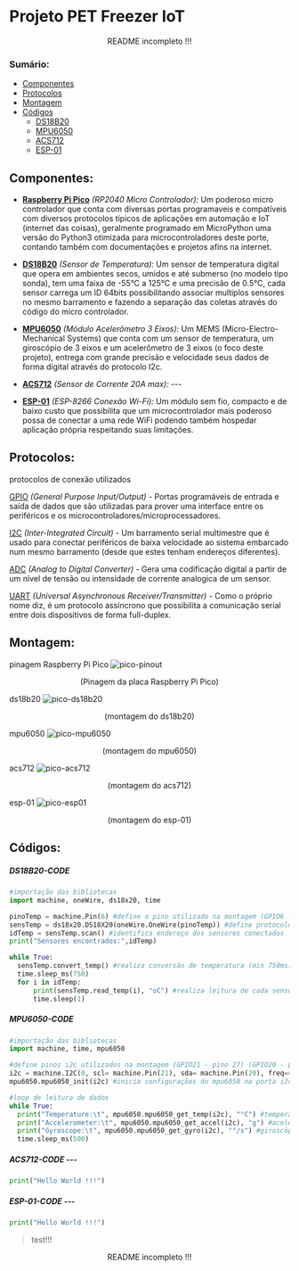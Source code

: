 # Projeto PET Freezer IoT
  <p align="center"> README incompleto !!! <p>

### Sumário:
  * [Componentes](#componentes)
  * [Protocolos](#protocolos) 
  * [Montagem](#montagem)
  * [Códigos](#códigos)
    * [DS18B20](#ds18b20-code)
    * [MPU6050](#mpu6050-code)
    * [ACS712](#acs712-code)
    * [ESP-01](#esp-01-code)

  
  
  ## Componentes:
  * **[Raspberry Pi Pico](https://hackspace.raspberrypi.com/books/micropython-pico)** *(RP2040 Micro Controlador):* Um poderoso micro controlador que conta com diversas portas programaveis e compatíveis com diversos protocolos típicos de aplicações em automação e IoT (internet das coisas), geralmente programado em MicroPython uma versão do Python3 otimizada para microcontroladores deste porte, contando também com documentações e projetos afins na internet.
  
  
  * **[DS18B20](https://randomnerdtutorials.com/micropython-ds18b20-esp32-esp8266/)** *(Sensor de Temperatura):* Um sensor de temperatura digital que opera em ambientes secos, umidos e até submerso (no modelo tipo sonda), tem uma faixa de -55°C a 125°C e uma precisão de 0.5°C, cada sensor carrega um ID 64bits possibilitando associar multiplos sensores no mesmo barramento e fazendo a separação das coletas através do código do micro controlador.
  
  
  * **[MPU6050](https://microdigisoft.com/mpu6050-with-raspberry-pi-pico-using-micropython/)** *(Módulo Acelerômetro 3 Eixos):* Um MEMS (Micro-Electro-Mechanical Systems) que conta com um sensor de temperatura, um giroscópio de 3 eixos e um acelerômetro de 3 eixos (o foco deste projeto), entrega com grande precisão e velocidade seus dados de forma digital através do protocolo I2c.
  
  
  * **[ACS712](https://how2electronics.com/how-to-use-adc-in-raspberry-pi-pico-adc-example-code/)** *(Sensor de Corrente 20A max):* ---
  
  
  * **[ESP-01](https://www.filipeflop.com/blog/como-conectar-a-raspberry-pi-pico-ao-wifi-com-esp8266/)** *(ESP-8266 Conexão Wi-Fi):* Um módulo sem fio, compacto e de baixo custo que possibilita que um microcontrolador mais poderoso possa de conectar a uma rede WiFi podendo também hospedar aplicação própria respeitando suas limitações.
  
  
  ## Protocolos:
  protocolos de conexão utilizados
  
  
 [GPIO](https://www.oficinadanet.com.br/hardware/40552-o-que-e-gpio) *(General Purpose Input/Output)* - Portas programáveis de entrada e saída de dados que são utilizadas para prover uma interface entre os periféricos e os microcontroladores/microprocessadores.
 
  
  
 [I2C](https://how2electronics.com/how-to-use-i2c-pins-in-raspberry-pi-pico-i2c-scanner/) *(Inter-Integrated Circuit)* - Um barramento serial multimestre que é usado para conectar periféricos de baixa velocidade ao sistema embarcado num mesmo barramento (desde que estes tenham endereços diferentes).
 
 
 [ADC](https://www.circuitschools.com/how-to-use-adc-on-raspberry-pi-pico-in-detail-with-micropython-example/) *(Analog to Digital Converter)* - Gera uma codificação digital a partir de um nível de tensão ou intensidade de corrente analogica de um sensor.
 
 
 [UART](https://www.rohde-schwarz.com/br/produtos/teste-e-medicao/osciloscopios/educational-content/compreender-uart_254524.html) *(Universal Asynchronous Receiver/Transmitter)* - Como o próprio nome diz, é um protocolo assíncrono que possibilita a comunicação serial entre dois dispositivos de forma full-duplex.
  
  
  ## Montagem:
  
  pinagem Raspberry Pi Pico
  ![pico-pinout](https://github.com/Tomaz-Arlindo/Raspberry-Pico-PET/blob/main/images/pico-pinout.png)
  <p align="center">(Pinagem da placa Raspberry Pi Pico)</p>
  
  
  ds18b20
  ![pico-ds18b20](https://github.com/Tomaz-Arlindo/Raspberry-Pico-PET/blob/main/images/pico-ds18b20.png)
  <p align="center">(montagem do ds18b20)</p>
  
  
  mpu6050
  ![pico-mpu6050](https://github.com/Tomaz-Arlindo/Raspberry-Pico-PET/blob/main/images/pico-mpu6050.png)
  <p align="center">(montagem do mpu6050)</p>
  
  
  acs712
  ![pico-acs712](https://github.com/Tomaz-Arlindo/Raspberry-Pico-PET/blob/main/images/pico-acs712.png)
  <p align="center">(montagem do acs712)</p>
  
  
  esp-01
  ![pico-esp01](https://github.com/Tomaz-Arlindo/Raspberry-Pico-PET/blob/main/images/pico-esp01.png)
  <p align="center">(montagem do esp-01)</p>
  
  
  ## Códigos:
  
  ##### DS18B20-CODE
  ~~~Python
#importação das bibliotecas
import machine, oneWire, ds18x20, time

pinoTemp = machine.Pin(6) #define o pino utilizado na montagem (GPIO6 - pino 9)
sensTemp = ds18x20.DS18X20(oneWire.OneWire(pinoTemp)) #define protocolo
idTemp = sensTemp.scan() #identifica endereço dos sensores conectados
print("Sensores encontrados:",idTemp)

while True:
    sensTemp.convert_temp() #realiza conversão de temperatura (min 750ms)
    time.sleep_ms(750)
    for i in idTemp:
        print(sensTemp.read_temp(i), "oC") #realiza leitura de cada sensor
        time.sleep(1)
  ~~~
  
  ##### MPU6050-CODE
  ~~~Python
#importação das bibliotecas
import machine, time, mpu6050

#define pinos i2c utilizados na montagem (GPIO21 - pino 27) (GPIO20 - pino 26) 
i2c = machine.I2C(0, scl= machine.Pin(21), sda= machine.Pin(20), freq=400000)
mpu6050.mpu6050_init(i2c) #inicia configurações do mpu6050 na porta i2c escolhida

#loop de leitura de dados
while True:
    print("Temperature:\t", mpu6050.mpu6050_get_temp(i2c), "°C") #temperatura
    print("Accelerometer:\t", mpu6050.mpu6050_get_accel(i2c), "g") #aceleração 3 eixos
    print("Gyroscope:\t", mpu6050.mpu6050_get_gyro(i2c), "°/s") #giroscópio 3 eixos
    time.sleep_ms(500)

  ~~~ 
  
 ##### ACS712-CODE ---
   ~~~python 
  print("Hello World !!!")
  ~~~
 
 ##### ESP-01-CODE ---
  ~~~python 
  print("Hello World !!!")
  ~~~
  
   > test!!!
      
  <p align="center"> README incompleto !!! <p>
